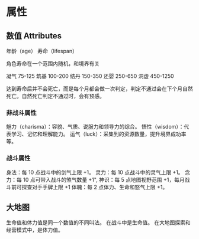 # 属性

## 数值 Attributes

年龄（age）
寿命（lifespan）

角色寿命在一个范围内随机，和境界有关

凝气
75-125
筑基
100-200
结丹
150-350
还婴
250-650
洞虚
450-1250

达到寿命后并不会死亡，而是每个月都会做一次判定，判定不通过会在下个月自然死亡。自然死亡判定不通过时，会有预感。

### 非战斗属性

魅力（charisma）：容貌、气质、说服力和领导力的综合。
悟性（wisdom）：代表学习、记忆和理解能力。
运气（luck）：采集到的资源数量，提升境界成功率等。

### 战斗属性

身法：每 10 点战斗中的剑气上限 +1。
灵力：每 10 点战斗中的灵气上限 +1。
念力：每 10 点可带入战斗的煞气数量 +1",
神识：每 5 点地图视野范围 +1，每月战斗前可探查对手手牌上限 +1
体魄：每 2 点体力、生命和怒气上限 +1。

## 大地图

生命值和体力值是同一个数值的不同叫法。
在战斗中是生命值。
在大地图探索和经营模式中，是体力值。
